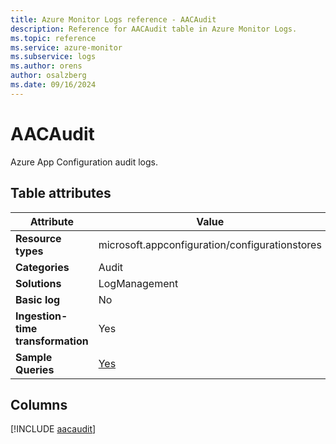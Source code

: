 ```yaml
---
title: Azure Monitor Logs reference - AACAudit
description: Reference for AACAudit table in Azure Monitor Logs.
ms.topic: reference
ms.service: azure-monitor
ms.subservice: logs
ms.author: orens
author: osalzberg
ms.date: 09/16/2024
---
```


# AACAudit

Azure App Configuration audit logs.


## Table attributes

|Attribute|Value|
|---|---|
|**Resource types**|microsoft.appconfiguration/configurationstores|
|**Categories**|Audit|
|**Solutions**| LogManagement|
|**Basic log**|No|
|**Ingestion-time transformation**|Yes|
|**Sample Queries**|[Yes](/azure/azure-monitor/reference/queries/aacaudit)|



## Columns
  
[!INCLUDE [aacaudit](~/reusable-content/ce-skilling/azure/includes/azure-monitor/reference/tables/aacaudit-include.md)]
